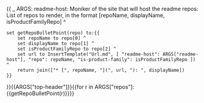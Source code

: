 {{
    _ ARGS:
      readme-host: Moniker of the site that will host the readme
      repos: List of repos to render, in the format [repoName, displayName, isProductFamilyRepo] ^

    set getRepoBulletPoint(repo) to:{{
        set repoName to repo[0] ^
        set displayName to repo[1] ^
        set isProductFamilyRepo to repo[2] ^
        set url to InsertTemplate("Url.md", [ "readme-host": ARGS["readme-host"], "repo": repoName, "is-product-family": isProductFamilyRepo ]) ^
        return join(["* [", repoName, "](", url, "): ", displayName])
    }}

}}{{ARGS["top-header"]}}{{for r in ARGS["repos"]:
{{getRepoBulletPoint(r)}}}}
